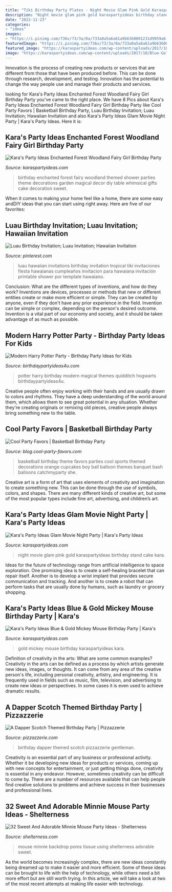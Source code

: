 ```yaml
---
title: "Tiki Birthday Party Plates - Night Movie Glam Pink Gold Karaspartyideas Birthday Stand Cake Kara"
description: "Night movie glam pink gold karaspartyideas birthday stand cake kara"
date: "2022-11-23"
categories:
- "ideas"
images:
- "https://i.pinimg.com/736x/73/3a/0a/733a0a5a6a61a9b6360001231d9959a6--hawaiian-invitations-luau-birthday-invitations.jpg"
featuredImage: "https://i.pinimg.com/736x/73/3a/0a/733a0a5a6a61a9b6360001231d9959a6--hawaiian-invitations-luau-birthday-invitations.jpg"
featured_image: "https://karaspartyideas.com/wp-content/uploads/2017/10/Blue-Gold-Mickey-Mouse-Birthday-Party-via-Karas-Party-Ideas-KarasPartyIdeas.com2_.jpg"
image: "https://karaspartyideas.com/wp-content/uploads/2017/10/Blue-Gold-Mickey-Mouse-Birthday-Party-via-Karas-Party-Ideas-KarasPartyIdeas.com2_.jpg"
---
```



Innovation is the process of creating new products or services that are different from those that have been produced before. This can be done through research, development, and testing. Innovation has the potential to change the way people use and manage their products and services.

	

		
looking for Kara&#039;s Party Ideas Enchanted Forest Woodland Fairy Girl Birthday Party you've came to the right place. We have 8 Pics about Kara&#039;s Party Ideas Enchanted Forest Woodland Fairy Girl Birthday Party like Cool Party Favors | Basketball Birthday Party, Luau Birthday Invitation; Luau Invitation; Hawaiian Invitation and also Kara&#039;s Party Ideas Glam Movie Night Party | Kara&#039;s Party Ideas. Here it is:
		
    
## Kara&#039;s Party Ideas Enchanted Forest Woodland Fairy Girl Birthday Party

<img loading=lazy src="http://karaspartyideas.com/wp-content/uploads/2013/06/549388_482890398437053_787478446_n_600x900.jpg" onerror="this.onerror=null;this.src='https://tse1.mm.bing.net/th?id=OIP.5uyfp-e3JATeWc8eK-iXBgHaLH&amp;pid=15.1';" alt="Kara&#039;s Party Ideas Enchanted Forest Woodland Fairy Girl Birthday Party">

_Source: karaspartyideas.com_

>birthday enchanted forest fairy woodland themed shower parties theme decorations garden magical decor diy table whimsical gifts cake decoration sweet. 

	

When it comes to making your home feel like a home, there are some easy andDIY ideas that you can start using right away. Here are five of our favorites: 

    
## Luau Birthday Invitation; Luau Invitation; Hawaiian Invitation

<img loading=lazy src="https://i.pinimg.com/736x/73/3a/0a/733a0a5a6a61a9b6360001231d9959a6--hawaiian-invitations-luau-birthday-invitations.jpg" onerror="this.onerror=null;this.src='https://tse4.mm.bing.net/th?id=OIP.-b1shWRiF_8AVfzh755JxgHaKX&amp;pid=15.1';" alt="Luau Birthday Invitation; Luau Invitation; Hawaiian Invitation">

_Source: pinterest.com_

>luau hawaiian invitations birthday invitation tropical tiki invitaciones fiesta hawaianas cumpleaños invitacion para hawaiana invitación printable shower por template hawaiano. 

	

Conclusion: What are the different types of inventions, and how do they work?
Inventions are devices, processes or methods that new or different entities create or make more efficient or simple. They can be created by anyone, even if they don't have any prior experience in the field. Invention can be simple or complex, depending on the person's desired outcome. Invention is a vital part of our economy and society, and it should be taken advantage of as much as possible.

    
## Modern Harry Potter Party - Birthday Party Ideas For Kids

<img loading=lazy src="https://www.birthdaypartyideas4u.com/wp-content/uploads/2016/04/Modern-Harry-Potter-Party-Hogwarts-Quidditch-Party-Ideas-550x785.jpg" onerror="this.onerror=null;this.src='https://tse3.mm.bing.net/th?id=OIP.yEG2Jny7Kd7CrQmdBlmTCQHaKk&amp;pid=15.1';" alt="Modern Harry Potter Party - Birthday Party Ideas for Kids">

_Source: birthdaypartyideas4u.com_

>potter harry birthday modern magical themes quidditch hogwarts birthdaypartyideas4u. 

	

Creative people often enjoy working with their hands and are usually drawn to colors and rhythms. They have a deep understanding of the world around them, which allows them to see great potential in any situation. Whether they're creating originals or remixing old pieces, creative people always bring something new to the table.

    
## Cool Party Favors | Basketball Birthday Party

<img loading=lazy src="http://blog.cool-party-favors.com/wp-content/uploads/2012/09/Basketball-Theme-Party.jpg" onerror="this.onerror=null;this.src='https://tse2.mm.bing.net/th?id=OIP.jsaW1ZJOSMr9HZROugJRhwHaLG&amp;pid=15.1';" alt="Cool Party Favors | Basketball Birthday Party">

_Source: blog.cool-party-favors.com_

>basketball birthday theme favors parties cool sports themed decorations orange cupcakes boy ball balloon themes banquet bash balloons catchmyparty she. 

	

Creative art is a form of art that uses elements of creativity and imagination to create something new. This can be done through the use of symbols, colors, and shapes. There are many different kinds of creative art, but some of the most popular types include fine art, advertising, and children’s art.

    
## Kara&#039;s Party Ideas Glam Movie Night Party | Kara&#039;s Party Ideas

<img loading=lazy src="https://karaspartyideas.com/wp-content/uploads/2019/03/Glam-Movie-Night-Party-via-Karas-Party-Ideas-KarasPartyIdeas.com12.jpeg" onerror="this.onerror=null;this.src='https://tse4.mm.bing.net/th?id=OIP.InawDFmcfXRpH3jPuB91vQHaKO&amp;pid=15.1';" alt="Kara&#039;s Party Ideas Glam Movie Night Party | Kara&#039;s Party Ideas">

_Source: karaspartyideas.com_

>night movie glam pink gold karaspartyideas birthday stand cake kara. 

	

Ideas for the future of technology range from artificial intelligence to space exploration. One promising idea is to create a self-healing bracelet that can repair itself. Another is to develop a wrist implant that provides secure communication and tracking. And another is to create a robot that can perform tasks that are usually done by humans, such as laundry or grocery shopping.

    
## Kara&#039;s Party Ideas Blue &amp; Gold Mickey Mouse Birthday Party | Kara&#039;s

<img loading=lazy src="https://karaspartyideas.com/wp-content/uploads/2017/10/Blue-Gold-Mickey-Mouse-Birthday-Party-via-Karas-Party-Ideas-KarasPartyIdeas.com2_.jpg" onerror="this.onerror=null;this.src='https://tse2.mm.bing.net/th?id=OIP.9eNV8OpB3kzub1mK61YzEgHaLH&amp;pid=15.1';" alt="Kara&#039;s Party Ideas Blue &amp; Gold Mickey Mouse Birthday Party | Kara&#039;s">

_Source: karaspartyideas.com_

>gold mickey mouse birthday karaspartyideas kara. 

	

Definition of creativity in the arts: What are some common examples?
Creativity in the arts can be defined as a process by which artists generate new ideas, images, or thoughts. It can come from any area of the creative person's life, including personal creativity, artistry, and engineering. It is frequently used in fields such as music, film, television, and advertising to create new ideas or perspectives. In some cases it is even used to achieve dramatic results.

    
## A Dapper Scotch Themed Birthday Party | Pizzazzerie

<img loading=lazy src="http://pizzazzerie.com/wp-content/uploads/2015/08/dapper-scotch-birthday-party-3.jpg" onerror="this.onerror=null;this.src='https://tse4.mm.bing.net/th?id=OIP.ogM_yYAmUw9ad_492M1upAHaKX&amp;pid=15.1';" alt="A Dapper Scotch Themed Birthday Party | Pizzazzerie">

_Source: pizzazzerie.com_

>birthday dapper themed scotch pizzazzerie gentleman. 

	

Creativity is an essential part of any business or professional activity. Whether it be developing new ideas for products or services, coming up with new concepts for entertainment, or just getting things done, creativity is essential in any endeavor. However, sometimes creativity can be difficult to come by. There are a number of resources available that can help people find creative solutions to problems and achieve success in their businesses and professional lives.

    
## 32 Sweet And Adorable Minnie Mouse Party Ideas - Shelterness

<img loading=lazy src="https://i.shelterness.com/2016/10/09-Minnie-Mouse-backdrop-using-tissue-poms.jpg" onerror="this.onerror=null;this.src='https://tse1.mm.bing.net/th?id=OIP.cJSTBNBj-DpKAd9a2TcXNwHaLH&amp;pid=15.1';" alt="32 Sweet And Adorable Minnie Mouse Party Ideas - Shelterness">

_Source: shelterness.com_

>mouse minnie backdrop poms tissue using shelterness adorable sweet. 

	

As the world becomes increasingly complex, there are new ideas constantly being dreamed up to make it easier and more efficient. Some of these ideas can be brought to life with the help of technology, while others need a bit more effort but are still worth trying. In this article, we will take a look at two of the most recent attempts at making life easier with technology.

